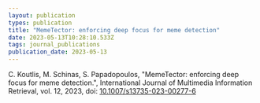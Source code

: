 ```yaml
---
layout: publication
types: publication
title: "MemeTector: enforcing deep focus for meme detection"
date: 2023-05-13T10:28:10.533Z
tags: journal_publications
publication_date: 2023-05-13
---
```

C. Koutlis, M. Schinas, S. Papadopoulos, "MemeTector: enforcing deep focus for meme detection.", International Journal of Multimedia Information Retrieval, vol. 12, 2023, doi: [10.1007/s13735-023-00277-6](https://link.springer.com/article/10.1007/s13735-023-00277-6)